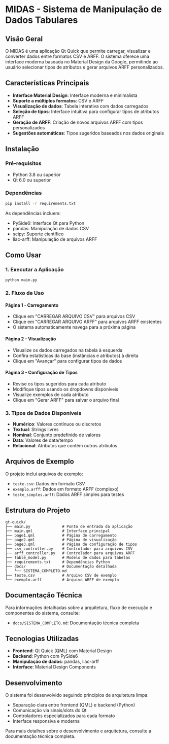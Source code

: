 # MIDAS - Sistema de Manipulação de Dados Tabulares

## Visão Geral

O MIDAS é uma aplicação Qt Quick que permite carregar, visualizar e converter dados entre formatos CSV e ARFF. O sistema oferece uma interface moderna baseada no Material Design da Google, permitindo ao usuário selecionar tipos de atributos e gerar arquivos ARFF personalizados.

## Características Principais

- **Interface Material Design**: Interface moderna e minimalista
- **Suporte a múltiplos formatos**: CSV e ARFF
- **Visualização de dados**: Tabela interativa com dados carregados
- **Seleção de tipos**: Interface intuitiva para configurar tipos de atributos ARFF
- **Geração de ARFF**: Criação de novos arquivos ARFF com tipos personalizados
- **Sugestões automáticas**: Tipos sugeridos baseados nos dados originais

## Instalação

### Pré-requisitos

- Python 3.8 ou superior
- Qt 6.0 ou superior

### Dependências

```bash
pip install -r requirements.txt
```

As dependências incluem:
- PySide6: Interface Qt para Python
- pandas: Manipulação de dados CSV
- scipy: Suporte científico
- liac-arff: Manipulação de arquivos ARFF

## Como Usar

### 1. Executar a Aplicação

```bash
python main.py
```

### 2. Fluxo de Uso

#### Página 1 - Carregamento
- Clique em "CARREGAR ARQUIVO CSV" para arquivos CSV
- Clique em "CARREGAR ARQUIVO ARFF" para arquivos ARFF existentes
- O sistema automaticamente navega para a próxima página

#### Página 2 - Visualização
- Visualize os dados carregados na tabela à esquerda
- Confira estatísticas da base (instâncias e atributos) à direita
- Clique em "Avançar" para configurar tipos de dados

#### Página 3 - Configuração de Tipos
- Revise os tipos sugeridos para cada atributo
- Modifique tipos usando os dropdowns disponíveis
- Visualize exemplos de cada atributo
- Clique em "Gerar ARFF" para salvar o arquivo final

### 3. Tipos de Dados Disponíveis

- **Numérico**: Valores contínuos ou discretos
- **Textual**: Strings livres
- **Nominal**: Conjunto predefinido de valores
- **Data**: Valores de data/tempo
- **Relacional**: Atributos que contêm outros atributos

## Arquivos de Exemplo

O projeto inclui arquivos de exemplo:
- `teste.csv`: Dados em formato CSV
- `exemplo.arff`: Dados em formato ARFF (complexo)
- `teste_simples.arff`: Dados ARFF simples para testes

## Estrutura do Projeto

```
qt-quick/
├── main.py              # Ponto de entrada da aplicação
├── main.qml             # Interface principal
├── page1.qml            # Página de carregamento
├── page2.qml            # Página de visualização
├── page3.qml            # Página de configuração de tipos
├── csv_controller.py    # Controlador para arquivos CSV
├── arff_controller.py   # Controlador para arquivos ARFF
├── table_model.py       # Modelo de dados para tabelas
├── requirements.txt     # Dependências Python
├── docs/                # Documentação detalhada
│   └── SISTEMA_COMPLETO.md
├── teste.csv            # Arquivo CSV de exemplo
└── exemplo.arff         # Arquivo ARFF de exemplo
```

## Documentação Técnica

Para informações detalhadas sobre a arquitetura, fluxo de execução e componentes do sistema, consulte:
- `docs/SISTEMA_COMPLETO.md`: Documentação técnica completa

## Tecnologias Utilizadas

- **Frontend**: Qt Quick (QML) com Material Design
- **Backend**: Python com PySide6
- **Manipulação de dados**: pandas, liac-arff
- **Interface**: Material Design Components

## Desenvolvimento

O sistema foi desenvolvido seguindo princípios de arquitetura limpa:
- Separação clara entre frontend (QML) e backend (Python)
- Comunicação via sinais/slots do Qt
- Controladores especializados para cada formato
- Interface responsiva e moderna

Para mais detalhes sobre o desenvolvimento e arquitetura, consulte a documentação técnica completa.